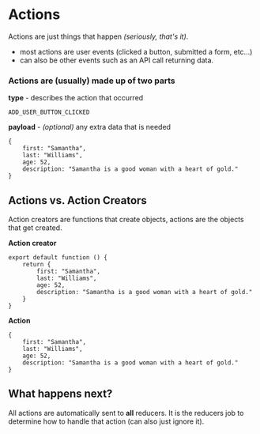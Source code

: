 # Actions

Actions are just things that happen _(seriously, that's it)_.

- most actions are user events (clicked a button, submitted a form, etc...)
- can also be other events such as an API call returning data.

### Actions are (usually) made up of two parts

**type** - describes the action that occurred

```
ADD_USER_BUTTON_CLICKED
```

**payload** - _(optional)_ any extra data that is needed

```
{
    first: "Samantha",
    last: "Williams",
    age: 52,
    description: "Samantha is a good woman with a heart of gold."
}
```

## Actions vs. Action Creators

Action creators are functions that create objects, actions are the objects that get created.

**Action creator**

```
export default function () {
    return {
        first: "Samantha",
        last: "Williams",
        age: 52,
        description: "Samantha is a good woman with a heart of gold."
    }
}
```

**Action**

```
{
    first: "Samantha",
    last: "Williams",
    age: 52,
    description: "Samantha is a good woman with a heart of gold."
}
```

## What happens next?

All actions are automatically sent to **all** reducers. It is the reducers job to determine how to handle that action (can also just ignore it).
